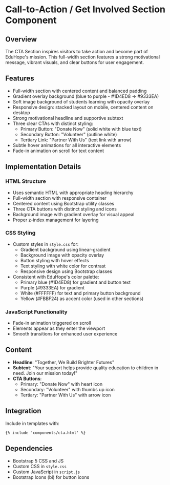 # Call-to-Action / Get Involved Section Component

## Overview
The CTA Section inspires visitors to take action and become part of EduHope's mission. This full-width section features a strong motivational message, vibrant visuals, and clear buttons for user engagement.

## Features
- Full-width section with centered content and balanced padding
- Gradient overlay background (blue to purple - #1D4ED8 → #9333EA)
- Soft image background of students learning with opacity overlay
- Responsive design: stacked layout on mobile, centered content on desktop
- Strong motivational headline and supportive subtext
- Three clear CTAs with distinct styling:
  - Primary Button: "Donate Now" (solid white with blue text)
  - Secondary Button: "Volunteer" (outline white)
  - Tertiary Link: "Partner With Us" (text link with arrow)
- Subtle hover animations for all interactive elements
- Fade-in animation on scroll for text content

## Implementation Details

### HTML Structure
- Uses semantic HTML with appropriate heading hierarchy
- Full-width section with responsive container
- Centered content using Bootstrap utility classes
- Three CTA buttons with distinct styling and icons
- Background image with gradient overlay for visual appeal
- Proper z-index management for layering

### CSS Styling
- Custom styles in `style.css` for:
  - Gradient background using linear-gradient
  - Background image with opacity overlay
  - Button styling with hover effects
  - Text styling with white color for contrast
  - Responsive design using Bootstrap classes
- Consistent with EduHope's color palette:
  - Primary blue (#1D4ED8) for gradient and button text
  - Purple (#9333EA) for gradient
  - White (#FFFFFF) for text and primary button background
  - Yellow (#FBBF24) as accent color (used in other sections)

### JavaScript Functionality
- Fade-in animation triggered on scroll
- Elements appear as they enter the viewport
- Smooth transitions for enhanced user experience

## Content
- **Headline**: "Together, We Build Brighter Futures"
- **Subtext**: "Your support helps provide quality education to children in need. Join our mission today!"
- **CTA Buttons**:
  - Primary: "Donate Now" with heart icon
  - Secondary: "Volunteer" with thumbs up icon
  - Tertiary: "Partner With Us" with arrow icon

## Integration
Include in templates with:
```django
{% include 'components/cta.html' %}
```

## Dependencies
- Bootstrap 5 CSS and JS
- Custom CSS in `style.css`
- Custom JavaScript in `script.js`
- Bootstrap Icons (bi) for button icons